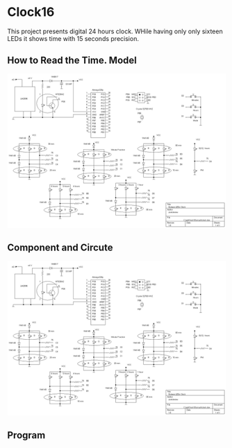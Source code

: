 # Clock16
This project presents digital 24 hours clock.  WHile having only only sixteen LEDs it shows time with 15 seconds precision.

## How to Read the Time. Model

![MODEL](./images/clock.jpg) 

## Component and Circute

![CIRCUTE](./images/clock.jpg) 

## Program


